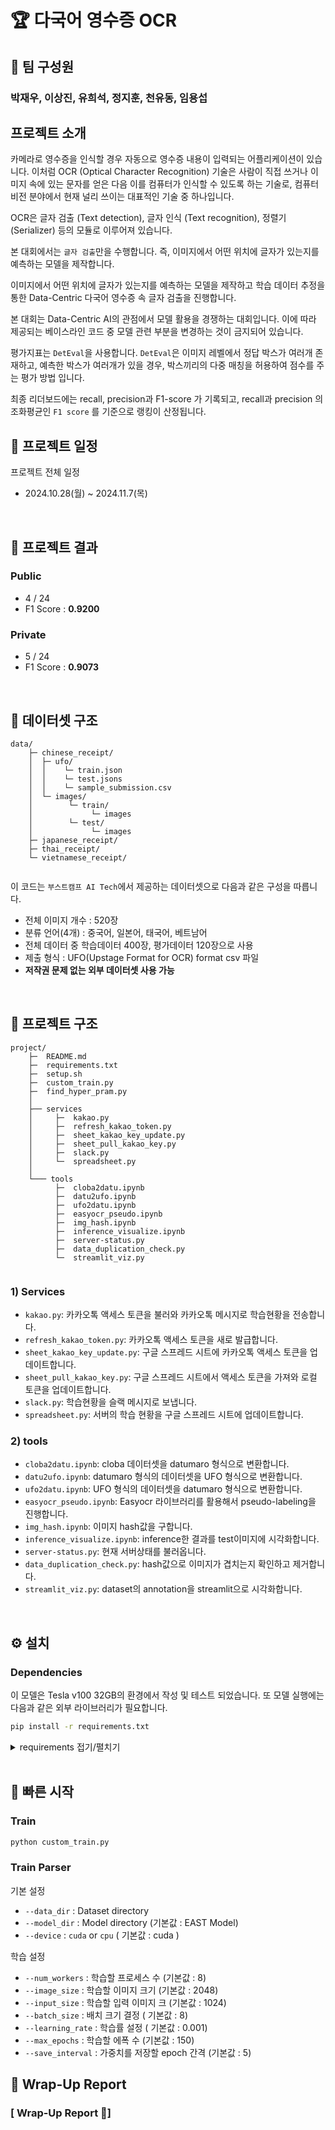 
# 🏆 다국어 영수증 OCR

## 🥇 팀 구성원

### 박재우, 이상진, 유희석, 정지훈, 천유동, 임용섭


## 프로젝트 소개
카메라로 영수증을 인식할 경우 자동으로 영수증 내용이 입력되는 어플리케이션이 있습니다. 이처럼 OCR (Optical Character Recognition) 기술은 사람이 직접 쓰거나 이미지 속에 있는 문자를 얻은 다음 이를 컴퓨터가 인식할 수 있도록 하는 기술로, 컴퓨터 비전 분야에서 현재 널리 쓰이는 대표적인 기술 중 하나입니다.

OCR은 글자 검출 (Text detection), 글자 인식 (Text recognition), 정렬기 (Serializer) 등의 모듈로 이루어져 있습니다.

본 대회에서는 `글자 검출`만을 수행합니다. 즉, 이미지에서 어떤 위치에 글자가 있는지를 예측하는 모델을 제작합니다.

이미지에서 어떤 위치에 글자가 있는지를 예측하는 모델을 제작하고 학습 데이터 추정을 통한 Data-Centric 다국어 영수증 속 글자 검출을 진행합니다.

본 대회는 Data-Centric AI의 관점에서 모델 활용을 경쟁하는 대회입니다. 이에 따라 제공되는 베이스라인 코드 중 모델 관련 부분을 변경하는 것이 금지되어 있습니다.

평가지표는 `DetEval`을 사용합니다. `DetEval`은 이미지 레벨에서 정답 박스가 여러개 존재하고, 예측한 박스가 여러개가 있을 경우, 박스끼리의 다중 매칭을 허용하여 점수를 주는 평가 방법 입니다.

최종 리더보드에는 recall, precision과 F1-score 가 기록되고, recall과 precision 의 조화평균인 `F1 score` 를 기준으로 랭킹이 산정됩니다.
<br />

## 📅 프로젝트 일정
프로젝트 전체 일정

- 2024.10.28(월) ~ 2024.11.7(목)

<br />

## 🥈 프로젝트 결과
### Public
- 4 / 24
- F1 Score : **0.9200**
### Private
- 5 / 24
- F1 Score : **0.9073**

<br />

## 🥉 데이터셋 구조
```
data/
    ├─ chinese_receipt/
    │  ├─ ufo/
    │  │    └─ train.json
    │  │    └─ test.jsons
    │  │    └─ sample_submission.csv
    │  └─ images/
    │        └─ train/
    │             └─ images
    │        └─ test/
    │             └─ images
    ├─ japanese_receipt/
    ├─ thai_receipt/
    └─ vietnamese_receipt/
 
```
이 코드는 `부스트캠프 AI Tech`에서 제공하는 데이터셋으로 다음과 같은 구성을 따릅니다. 
- 전체 이미지 개수 : 520장
- 분류 언어(4개) : 중국어, 일본어, 태국어, 베트남어
- 전체 데이터 중 학습데이터 400장, 평가데이터 120장으로 사용
- 제출 형식 : UFO(Upstage Format for OCR) format csv 파일
- **저작권 문제 없는 외부 데이터셋 사용 가능**
<br />

## 🥉 프로젝트 구조
```
project/
    ├─  README.md
    ├─  requirements.txt
    ├─  setup.sh
    ├─  custom_train.py
    ├─  find_hyper_pram.py
    │
    ├── services
    │     ├─  kakao.py
    │     ├─  refresh_kakao_token.py
    │     ├─  sheet_kakao_key_update.py
    │     ├─  sheet_pull_kakao_key.py
    │     ├─  slack.py
    │     └─  spreadsheet.py
    │
    └─── tools
          ├─  cloba2datu.ipynb
          ├─  datu2ufo.ipynb
          ├─  ufo2datu.ipynb
          ├─  easyocr_pseudo.ipynb
          ├─  img_hash.ipynb
          ├─  inference_visualize.ipynb
          ├─  server-status.py
          ├─  data_duplication_check.py
          └─  streamlit_viz.py  
    
```
### 1) Services
- `kakao.py`: 카카오톡 액세스 토큰을 불러와 카카오톡 메시지로 학습현황을 전송합니다.
- `refresh_kakao_token.py`: 카카오톡 액세스 토큰을 새로 발급합니다.
- `sheet_kakao_key_update.py`: 구글 스프레드 시트에 카카오톡 액세스 토큰을 업데이트합니다.
- `sheet_pull_kakao_key.py`: 구글 스프레드 시트에서 액세스 토큰을 가져와 로컬 토큰을 업데이트합니다.
- `slack.py`: 학습현황을 슬랙 메시지로 보냅니다.
- `spreadsheet.py`: 서버의 학습 현황을 구글 스프레드 시트에 업데이트합니다.
  
### 2) tools
- `cloba2datu.ipynb`: cloba 데이터셋을 datumaro 형식으로 변환합니다.
- `datu2ufo.ipynb`: datumaro 형식의 데이터셋을 UFO 형식으로 변환합니다.
- `ufo2datu.ipynb`: UFO 형식의 데이터셋을 datumaro 형식으로 변환합니다.
- `easyocr_pseudo.ipynb`: Easyocr 라이브러리를 활용해서 pseudo-labeling을 진행합니다.
- `img_hash.ipynb`: 이미지 hash값을 구합니다.
- `inference_visualize.ipynb`: inference한 결과를 test이미지에 시각화합니다.
- `server-status.py`: 현재 서버상태를 불러옵니다.
- `data_duplication_check.py`: hash값으로 이미지가 겹치는지 확인하고 제거합니다.
- `streamlit_viz.py`: dataset의 annotation을 streamlit으로 시각화합니다.

<br />

## ⚙️ 설치

### Dependencies
이 모델은 Tesla v100 32GB의 환경에서 작성 및 테스트 되었습니다.
또 모델 실행에는 다음과 같은 외부 라이브러리가 필요합니다.

```bash
pip install -r requirements.txt
```
<details>
<summary>requirements 접기/펼치기</summary>

- lanms==1.0.2
- opencv-python==4.10.0.84
- shapely==2.0.5
- albumentations==1.4.12
- torch==2.1.0
- tqdm==4.66.5
- albucore==0.0.13
- annotated-types==0.7.0
- contourpy==1.1.1
- cycler==0.12.1
- eval_type_backport==0.2.0
- filelock==3.15.4
- fonttools==4.53.1
- fsspec==2024.6.1
- imageio==2.35.0
- importlib_resources==6.4.2
- Jinja2==3.1.4
- kiwisolver==1.4.5
- lazy_loader==0.4
- MarkupSafe==2.1.5
- matplotlib==3.7.5
- mpmath==1.3.0
- networkx==3.1
- numpy==1.24.4
- nvidia-cublas-cu12==12.1.3.1
- nvidia-cuda-cupti-cu12==12.1.105
- nvidia-cuda-nvrtc-cu12==12.1.105
- nvidia-cuda-runtime-cu12==12.1.105
- nvidia-cudnn-cu12==8.9.2.26
- nvidia-cufft-cu12==11.0.2.54
- nvidia-curand-cu12==10.3.2.106
- nvidia-cusolver-cu12==11.4.5.107
- nvidia-cusparse-cu12==12.1.0.106
- nvidia-nccl-cu12==2.18.1
- nvidia-nvjitlink-cu12==12.6.20
- nvidia-nvtx-cu12==12.1.105
- packaging==24.1
- pillow==10.4.0
- pydantic==2.8.2
- pydantic_core==2.20.1
- pyparsing==3.1.2
- python-dateutil==2.9.0.post0
- PyWavelets==1.4.1
- PyYAML==6.0.2
- scikit-image==0.21.0
- scipy==1.10.1
- six==1.16.0
- sympy==1.13.2
- tifffile==2023.7.10
- tomli==2.0.1
- triton==2.1.0
- typing_extensions==4.12.2
</details>
<br />

## 🚀 빠른 시작
### Train
```python
python custom_train.py 
```
### Train Parser
기본 설정
- `--data_dir` : Dataset directory
- `--model_dir` : Model directory (기본값 : EAST Model)
- `--device` : `cuda` or `cpu` ( 기본값 : cuda )

학습 설정
- `--num_workers` : 학습할 프로세스 수 (기본값 : 8)
- `--image_size` : 학습할 이미지 크기 (기본값 : 2048)
- `--input_size` : 학습할 입력 이미지 크 (기본값 : 1024)
- `--batch_size` : 배치 크기 결정 ( 기본값 : 8)
- `--learning_rate` : 학습률 설정 ( 기본값 : 0.001)
- `--max_epochs` : 학습할 에폭 수 (기본값 : 150)
- `--save_interval` : 가중치를 저장할 epoch 간격 (기본값 : 5)

## 🏅 Wrap-Up Report   
### [ Wrap-Up Report 👑]
